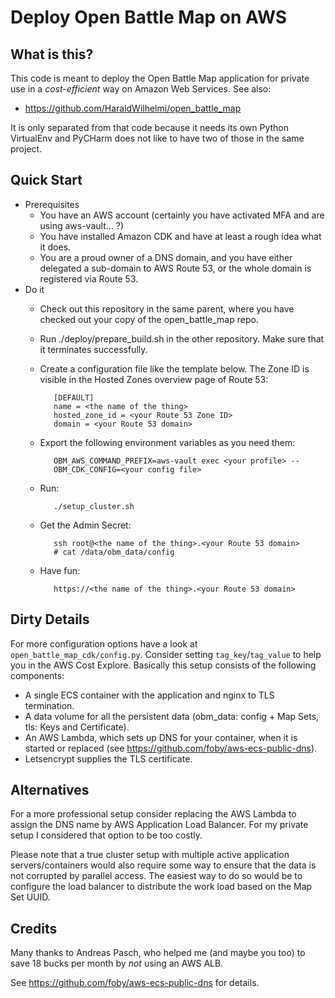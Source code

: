 # Deploy Open Battle Map on AWS

## What is this?

This code is meant to deploy the Open Battle Map application for private use
in a *cost-efficient* way on Amazon Web Services. See also:

 * https://github.com/HaraldWilhelmi/open_battle_map

It is only separated from that code because it needs its own Python VirtualEnv
and PyCHarm does not like to have two of those in the same project.

## Quick Start

 * Prerequisites
   * You have an AWS account (certainly you have activated MFA and are using aws-vault... ?)
   * You have installed Amazon CDK and have at least a rough idea what it does.
   * You are a proud owner of a DNS domain, and you have either delegated a sub-domain
     to AWS Route 53, or the whole domain is registered via Route 53.
 * Do it
   * Check out this repository in the same parent, where you have checked out your copy
     of the open_battle_map repo.
   * Run ./deploy/prepare_build.sh in the other repository. Make sure that it terminates
     successfully.
   * Create a configuration file like the template below. The Zone ID is visible in the Hosted
     Zones overview page of Route 53:
    
            [DEFAULT]
            name = <the name of the thing>
            hosted_zone_id = <your Route 53 Zone ID>
            domain = <your Route 53 domain>
    
   * Export the following environment variables as you need them:
    
            OBM_AWS_COMMAND_PREFIX=aws-vault exec <your profile> --
            OBM_CDK_CONFIG=<your config file>
   * Run:
    
            ./setup_cluster.sh
    
   * Get the Admin Secret:
    
            ssh root@<the name of the thing>.<your Route 53 domain>
            # cat /data/obm_data/config
    
   * Have fun:
    
            https://<the name of the thing>.<your Route 53 domain>
    
## Dirty Details

For more configuration options have a look at `open_battle_map_cdk/config.py`.
Consider setting `tag_key`/`tag_value` to help you in the AWS Cost Explore.
Basically this setup consists of the following components:

 * A single ECS container with the application and nginx to TLS termination.
 * A data volume for all the persistent data (obm_data: config + Map Sets, tls:
   Keys and Certificate).
 * An AWS Lambda, which sets up DNS for your container, when it is started
   or replaced (see https://github.com/foby/aws-ecs-public-dns).
 * Letsencrypt supplies the TLS certificate. 

## Alternatives

For a more professional setup consider replacing the AWS Lambda to assign
the DNS name by AWS Application Load Balancer. For my private setup I considered
that option to be too costly.

Please note that a true cluster setup with multiple active application servers/containers
would also require some way to ensure that the data is not corrupted by parallel
access. The easiest way to do so would be to configure the load balancer to distribute
the work load based on the Map Set UUID.

## Credits

Many thanks to Andreas Pasch, who helped me (and maybe you too) to save 18 bucks
per month by *not* using an AWS ALB.

See https://github.com/foby/aws-ecs-public-dns for details.